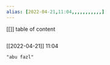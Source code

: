 ```yaml
---
alias: [2022-04-21,11:04,,,,,,,,,,,]
---
```

[[]]
table of content
```toc
```

[[2022-04-21]] 11:04

```query
"abu fazl"
```